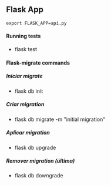 ## Flask App

`export FLASK_APP=api.py`

#### Running tests
- flask test

#### Flask-migrate commands
##### Iniciar migrate
- flask db init
##### Criar migration
- flask db migrate -m "initial migration"
##### Aplicar migration
- flask db upgrade
##### Remover migration (última)
- flask db downgrade